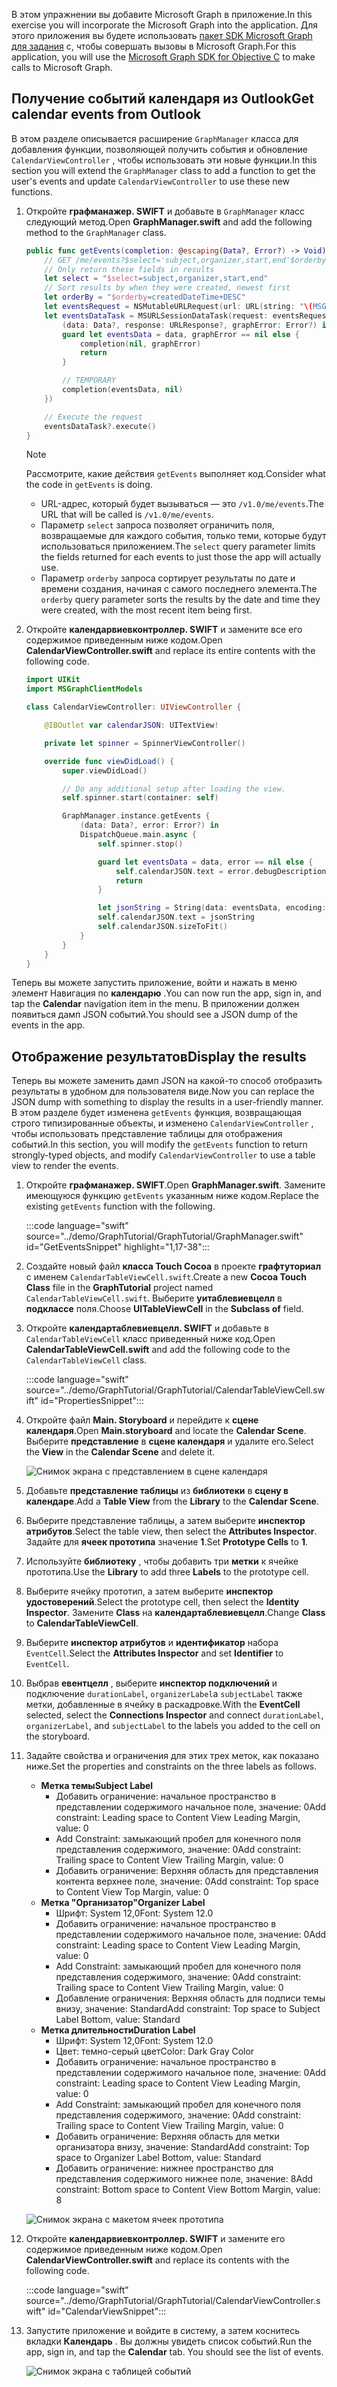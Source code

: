 <!-- markdownlint-disable MD002 MD041 -->

<span data-ttu-id="4d270-101">В этом упражнении вы добавите Microsoft Graph в приложение.</span><span class="sxs-lookup"><span data-stu-id="4d270-101">In this exercise you will incorporate the Microsoft Graph into the application.</span></span> <span data-ttu-id="4d270-102">Для этого приложения вы будете использовать [пакет SDK Microsoft Graph для задания](https://github.com/microsoftgraph/msgraph-sdk-objc) с, чтобы совершать вызовы в Microsoft Graph.</span><span class="sxs-lookup"><span data-stu-id="4d270-102">For this application, you will use the [Microsoft Graph SDK for Objective C](https://github.com/microsoftgraph/msgraph-sdk-objc) to make calls to Microsoft Graph.</span></span>

## <a name="get-calendar-events-from-outlook"></a><span data-ttu-id="4d270-103">Получение событий календаря из Outlook</span><span class="sxs-lookup"><span data-stu-id="4d270-103">Get calendar events from Outlook</span></span>

<span data-ttu-id="4d270-104">В этом разделе описывается расширение `GraphManager` класса для добавления функции, позволяющей получить события и обновление `CalendarViewController` , чтобы использовать эти новые функции.</span><span class="sxs-lookup"><span data-stu-id="4d270-104">In this section you will extend the `GraphManager` class to add a function to get the user's events and update `CalendarViewController` to use these new functions.</span></span>

1. <span data-ttu-id="4d270-105">Откройте **графманажер. SWIFT** и добавьте в `GraphManager` класс следующий метод.</span><span class="sxs-lookup"><span data-stu-id="4d270-105">Open **GraphManager.swift** and add the following method to the `GraphManager` class.</span></span>

    ```Swift
    public func getEvents(completion: @escaping(Data?, Error?) -> Void) {
        // GET /me/events?$select='subject,organizer,start,end'$orderby=createdDateTime DESC
        // Only return these fields in results
        let select = "$select=subject,organizer,start,end"
        // Sort results by when they were created, newest first
        let orderBy = "$orderby=createdDateTime+DESC"
        let eventsRequest = NSMutableURLRequest(url: URL(string: "\(MSGraphBaseURL)/me/events?\(select)&\(orderBy)")!)
        let eventsDataTask = MSURLSessionDataTask(request: eventsRequest, client: self.client, completion: {
            (data: Data?, response: URLResponse?, graphError: Error?) in
            guard let eventsData = data, graphError == nil else {
                completion(nil, graphError)
                return
            }

            // TEMPORARY
            completion(eventsData, nil)
        })

        // Execute the request
        eventsDataTask?.execute()
    }
    ```

    > [!NOTE]
    > <span data-ttu-id="4d270-106">Рассмотрите, какие действия `getEvents` выполняет код.</span><span class="sxs-lookup"><span data-stu-id="4d270-106">Consider what the code in `getEvents` is doing.</span></span>
    >
    > - <span data-ttu-id="4d270-107">URL-адрес, который будет вызываться — это `/v1.0/me/events`.</span><span class="sxs-lookup"><span data-stu-id="4d270-107">The URL that will be called is `/v1.0/me/events`.</span></span>
    > - <span data-ttu-id="4d270-108">Параметр `select` запроса позволяет ограничить поля, возвращаемые для каждого события, только теми, которые будут использоваться приложением.</span><span class="sxs-lookup"><span data-stu-id="4d270-108">The `select` query parameter limits the fields returned for each events to just those the app will actually use.</span></span>
    > - <span data-ttu-id="4d270-109">Параметр `orderby` запроса сортирует результаты по дате и времени создания, начиная с самого последнего элемента.</span><span class="sxs-lookup"><span data-stu-id="4d270-109">The `orderby` query parameter sorts the results by the date and time they were created, with the most recent item being first.</span></span>

1. <span data-ttu-id="4d270-110">Откройте **календарвиевконтроллер. SWIFT** и замените все его содержимое приведенным ниже кодом.</span><span class="sxs-lookup"><span data-stu-id="4d270-110">Open **CalendarViewController.swift** and replace its entire contents with the following code.</span></span>

    ```Swift
    import UIKit
    import MSGraphClientModels

    class CalendarViewController: UIViewController {

        @IBOutlet var calendarJSON: UITextView!

        private let spinner = SpinnerViewController()

        override func viewDidLoad() {
            super.viewDidLoad()

            // Do any additional setup after loading the view.
            self.spinner.start(container: self)

            GraphManager.instance.getEvents {
                (data: Data?, error: Error?) in
                DispatchQueue.main.async {
                    self.spinner.stop()

                    guard let eventsData = data, error == nil else {
                        self.calendarJSON.text = error.debugDescription
                        return
                    }

                    let jsonString = String(data: eventsData, encoding: .utf8)
                    self.calendarJSON.text = jsonString
                    self.calendarJSON.sizeToFit()
                }
            }
        }
    }
    ```

<span data-ttu-id="4d270-111">Теперь вы можете запустить приложение, войти и нажать в меню элемент Навигация по **календарю** .</span><span class="sxs-lookup"><span data-stu-id="4d270-111">You can now run the app, sign in, and tap the **Calendar** navigation item in the menu.</span></span> <span data-ttu-id="4d270-112">В приложении должен появиться дамп JSON событий.</span><span class="sxs-lookup"><span data-stu-id="4d270-112">You should see a JSON dump of the events in the app.</span></span>

## <a name="display-the-results"></a><span data-ttu-id="4d270-113">Отображение результатов</span><span class="sxs-lookup"><span data-stu-id="4d270-113">Display the results</span></span>

<span data-ttu-id="4d270-114">Теперь вы можете заменить дамп JSON на какой-то способ отобразить результаты в удобном для пользователя виде.</span><span class="sxs-lookup"><span data-stu-id="4d270-114">Now you can replace the JSON dump with something to display the results in a user-friendly manner.</span></span> <span data-ttu-id="4d270-115">В этом разделе будет изменена `getEvents` функция, возвращающая строго типизированные объекты, и изменено `CalendarViewController` , чтобы использовать представление таблицы для отображения событий.</span><span class="sxs-lookup"><span data-stu-id="4d270-115">In this section, you will modify the `getEvents` function to return strongly-typed objects, and modify `CalendarViewController` to use a table view to render the events.</span></span>

1. <span data-ttu-id="4d270-116">Откройте **графманажер. SWIFT**.</span><span class="sxs-lookup"><span data-stu-id="4d270-116">Open **GraphManager.swift**.</span></span> <span data-ttu-id="4d270-117">Замените имеющуюся функцию `getEvents` указанным ниже кодом.</span><span class="sxs-lookup"><span data-stu-id="4d270-117">Replace the existing `getEvents` function with the following.</span></span>

    :::code language="swift" source="../demo/GraphTutorial/GraphTutorial/GraphManager.swift" id="GetEventsSnippet" highlight="1,17-38":::

1. <span data-ttu-id="4d270-118">Создайте новый файл **класса Touch Cocoa** в проекте **графтуториал** с именем `CalendarTableViewCell.swift`.</span><span class="sxs-lookup"><span data-stu-id="4d270-118">Create a new **Cocoa Touch Class** file in the **GraphTutorial** project named `CalendarTableViewCell.swift`.</span></span> <span data-ttu-id="4d270-119">Выберите **уитаблевиевцелл** в **подклассе** поля.</span><span class="sxs-lookup"><span data-stu-id="4d270-119">Choose **UITableViewCell** in the **Subclass of** field.</span></span>

1. <span data-ttu-id="4d270-120">Откройте **календартаблевиевцелл. SWIFT** и добавьте в `CalendarTableViewCell` класс приведенный ниже код.</span><span class="sxs-lookup"><span data-stu-id="4d270-120">Open **CalendarTableViewCell.swift** and add the following code to the `CalendarTableViewCell` class.</span></span>

    :::code language="swift" source="../demo/GraphTutorial/GraphTutorial/CalendarTableViewCell.swift" id="PropertiesSnippet":::

1. <span data-ttu-id="4d270-121">Откройте файл **Main. Storyboard** и перейдите к **сцене календаря**.</span><span class="sxs-lookup"><span data-stu-id="4d270-121">Open **Main.storyboard** and locate the **Calendar Scene**.</span></span> <span data-ttu-id="4d270-122">Выберите **представление** в **сцене календаря** и удалите его.</span><span class="sxs-lookup"><span data-stu-id="4d270-122">Select the **View** in the **Calendar Scene** and delete it.</span></span>

    ![Снимок экрана с представлением в сцене календаря](./images/view-in-calendar-scene.png)

1. <span data-ttu-id="4d270-124">Добавьте **представление таблицы** из **библиотеки** в **сцену в календаре**.</span><span class="sxs-lookup"><span data-stu-id="4d270-124">Add a **Table View** from the **Library** to the **Calendar Scene**.</span></span>
1. <span data-ttu-id="4d270-125">Выберите представление таблицы, а затем выберите **инспектор атрибутов**.</span><span class="sxs-lookup"><span data-stu-id="4d270-125">Select the table view, then select the **Attributes Inspector**.</span></span> <span data-ttu-id="4d270-126">Задайте для **ячеек прототипа** значение **1**.</span><span class="sxs-lookup"><span data-stu-id="4d270-126">Set **Prototype Cells** to **1**.</span></span>
1. <span data-ttu-id="4d270-127">Используйте **библиотеку** , чтобы добавить три **метки** к ячейке прототипа.</span><span class="sxs-lookup"><span data-stu-id="4d270-127">Use the **Library** to add three **Labels** to the prototype cell.</span></span>
1. <span data-ttu-id="4d270-128">Выберите ячейку прототип, а затем выберите **инспектор удостоверений**.</span><span class="sxs-lookup"><span data-stu-id="4d270-128">Select the prototype cell, then select the **Identity Inspector**.</span></span> <span data-ttu-id="4d270-129">Замените **Class** на **календартаблевиевцелл**.</span><span class="sxs-lookup"><span data-stu-id="4d270-129">Change **Class** to **CalendarTableViewCell**.</span></span>
1. <span data-ttu-id="4d270-130">Выберите **инспектор атрибутов** и **идентификатор** набора `EventCell`.</span><span class="sxs-lookup"><span data-stu-id="4d270-130">Select the **Attributes Inspector** and set **Identifier** to `EventCell`.</span></span>
1. <span data-ttu-id="4d270-131">Выбрав **евентцелл** , выберите **инспектор подключений** и подключение `durationLabel`, `organizerLabel`а `subjectLabel` также метки, добавленные в ячейку в раскадровке.</span><span class="sxs-lookup"><span data-stu-id="4d270-131">With the **EventCell** selected, select the **Connections Inspector** and connect `durationLabel`, `organizerLabel`, and `subjectLabel` to the labels you added to the cell on the storyboard.</span></span>
1. <span data-ttu-id="4d270-132">Задайте свойства и ограничения для этих трех меток, как показано ниже.</span><span class="sxs-lookup"><span data-stu-id="4d270-132">Set the properties and constraints on the three labels as follows.</span></span>

    - <span data-ttu-id="4d270-133">**Метка темы**</span><span class="sxs-lookup"><span data-stu-id="4d270-133">**Subject Label**</span></span>
        - <span data-ttu-id="4d270-134">Добавить ограничение: начальное пространство в представлении содержимого начальное поле, значение: 0</span><span class="sxs-lookup"><span data-stu-id="4d270-134">Add constraint: Leading space to Content View Leading Margin, value: 0</span></span>
        - <span data-ttu-id="4d270-135">Add Constraint: замыкающий пробел для конечного поля представления содержимого, значение: 0</span><span class="sxs-lookup"><span data-stu-id="4d270-135">Add constraint: Trailing space to Content View Trailing Margin, value: 0</span></span>
        - <span data-ttu-id="4d270-136">Добавить ограничение: Верхняя область для представления контента верхнее поле, значение: 0</span><span class="sxs-lookup"><span data-stu-id="4d270-136">Add constraint: Top space to Content View Top Margin, value: 0</span></span>
    - <span data-ttu-id="4d270-137">**Метка "Организатор"**</span><span class="sxs-lookup"><span data-stu-id="4d270-137">**Organizer Label**</span></span>
        - <span data-ttu-id="4d270-138">Шрифт: System 12,0</span><span class="sxs-lookup"><span data-stu-id="4d270-138">Font: System 12.0</span></span>
        - <span data-ttu-id="4d270-139">Добавить ограничение: начальное пространство в представлении содержимого начальное поле, значение: 0</span><span class="sxs-lookup"><span data-stu-id="4d270-139">Add constraint: Leading space to Content View Leading Margin, value: 0</span></span>
        - <span data-ttu-id="4d270-140">Add Constraint: замыкающий пробел для конечного поля представления содержимого, значение: 0</span><span class="sxs-lookup"><span data-stu-id="4d270-140">Add constraint: Trailing space to Content View Trailing Margin, value: 0</span></span>
        - <span data-ttu-id="4d270-141">Добавление ограничения: Верхняя область для подписи темы внизу, значение: Standard</span><span class="sxs-lookup"><span data-stu-id="4d270-141">Add constraint: Top space to Subject Label Bottom, value: Standard</span></span>
    - <span data-ttu-id="4d270-142">**Метка длительности**</span><span class="sxs-lookup"><span data-stu-id="4d270-142">**Duration Label**</span></span>
        - <span data-ttu-id="4d270-143">Шрифт: System 12,0</span><span class="sxs-lookup"><span data-stu-id="4d270-143">Font: System 12.0</span></span>
        - <span data-ttu-id="4d270-144">Цвет: темно-серый цвет</span><span class="sxs-lookup"><span data-stu-id="4d270-144">Color: Dark Gray Color</span></span>
        - <span data-ttu-id="4d270-145">Добавить ограничение: начальное пространство в представлении содержимого начальное поле, значение: 0</span><span class="sxs-lookup"><span data-stu-id="4d270-145">Add constraint: Leading space to Content View Leading Margin, value: 0</span></span>
        - <span data-ttu-id="4d270-146">Add Constraint: замыкающий пробел для конечного поля представления содержимого, значение: 0</span><span class="sxs-lookup"><span data-stu-id="4d270-146">Add constraint: Trailing space to Content View Trailing Margin, value: 0</span></span>
        - <span data-ttu-id="4d270-147">Добавить ограничение: Верхняя область для метки организатора внизу, значение: Standard</span><span class="sxs-lookup"><span data-stu-id="4d270-147">Add constraint: Top space to Organizer Label Bottom, value: Standard</span></span>
        - <span data-ttu-id="4d270-148">Добавить ограничение: нижнее пространство для представления содержимого нижнее поле, значение: 8</span><span class="sxs-lookup"><span data-stu-id="4d270-148">Add constraint: Bottom space to Content View Bottom Margin, value: 8</span></span>

    ![Снимок экрана с макетом ячеек прототипа](./images/prototype-cell-layout.png)

1. <span data-ttu-id="4d270-150">Откройте **календарвиевконтроллер. SWIFT** и замените его содержимое приведенным ниже кодом.</span><span class="sxs-lookup"><span data-stu-id="4d270-150">Open **CalendarViewController.swift** and replace its contents with the following code.</span></span>

    :::code language="swift" source="../demo/GraphTutorial/GraphTutorial/CalendarViewController.swift" id="CalendarViewSnippet":::

1. <span data-ttu-id="4d270-151">Запустите приложение и войдите в систему, а затем коснитесь вкладки **Календарь** . Вы должны увидеть список событий.</span><span class="sxs-lookup"><span data-stu-id="4d270-151">Run the app, sign in, and tap the **Calendar** tab. You should see the list of events.</span></span>

    ![Снимок экрана с таблицей событий](./images/calendar-list.png)
